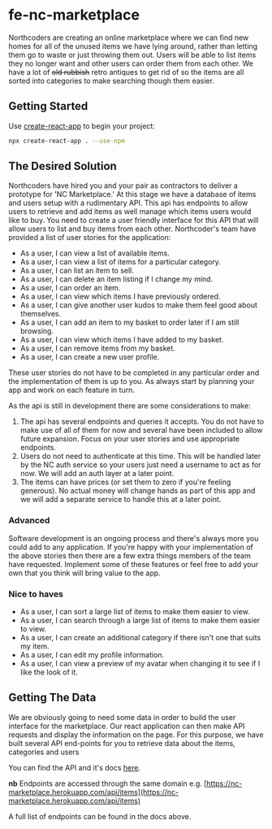 # fe-nc-marketplace

Northcoders are creating an online marketplace where we can find new homes for all of the unused items we have lying around, rather than letting them go to waste or just throwing them out. Users will be able to list items they no longer want and other users can order them from each other. We have a lot of <s>old rubbish</s> retro antiques to get rid of so the items are all sorted into categories to make searching though them easier.

## Getting Started

Use [create-react-app](https://facebook.github.io/create-react-app/docs/getting-started) to begin your project:

```bash
npx create-react-app . --use-npm
```

## The Desired Solution

Northcoders have hired you and your pair as contractors to deliver a prototype for 'NC Marketplace.' At this stage we have a database of items and users setup with a rudimentary API. This api has endpoints to allow users to retrieve and add items as well manage which items users would like to buy. You need to create a user friendly interface for this API that will allow users to list and buy items from each other. Northcoder's team have provided a list of user stories for the application:

- As a user, I can view a list of available items.
- As a user, I can view a list of items for a particular category.
- As a user, I can list an item to sell.
- As a user, I can delete an item listing if I change my mind.
- As a user, I can order an item.
- As a user, I can view which items I have previously ordered.
- As a user, I can give another user kudos to make them feel good about themselves.
- As a user, I can add an item to my basket to order later if I am still browsing.
- As a user, I can view which items I have added to my basket.
- As a user, I can remove items from my basket.
- As a user, I can create a new user profile.

These user stories do not have to be completed in any particular order and the implementation of them is up to you. As always start by planning your app and work on each feature in turn.

As the api is still in development there are some considerations to make:

1. The api has several endpoints and queries it accepts. You do not have to make use of all of them for now and several have been included to allow future expansion. Focus on your user stories and use appropriate endpoints.
2. Users do not need to authenticate at this time. This will be handled later by the NC auth service so your users just need a username to act as for now. We will add an auth layer at a later point.
3. The items can have prices (or set them to zero if you're feeling generous). No actual money will change hands as part of this app and we will add a separate service to handle this at a later point.

### Advanced

Software development is an ongoing process and there's always more you could add to any application. If you're happy with your implementation of the above stories then there are a few extra things members of the team have requested. Implement some of these features or feel free to add your own that you think will bring value to the app.

### Nice to haves

- As a user, I can sort a large list of items to make them easier to view.
- As a user, I can search through a large list of items to make them easier to view.
- As a user, I can create an additional category if there isn't one that suits my item.
- As a user, I can edit my profile information.
- As a user, I can view a preview of my avatar when changing it to see if I like the look of it.

## Getting The Data

We are obviously going to need some data in order to build the user interface for the marketplace. Our react application can then make API requests and display the information on the page. For this purpose, we have built several API end-points for you to retrieve data about the items, categories and users

You can find the API and it's docs [here](hhttps://nc-marketplace.herokuapp.com/).

**nb** Endpoints are accessed through the same domain e.g. [https://nc-marketplace.herokuapp.com/api/items](https://nc-marketplace.herokuapp.com/api/items)

A full list of endpoints can be found in the docs above.
